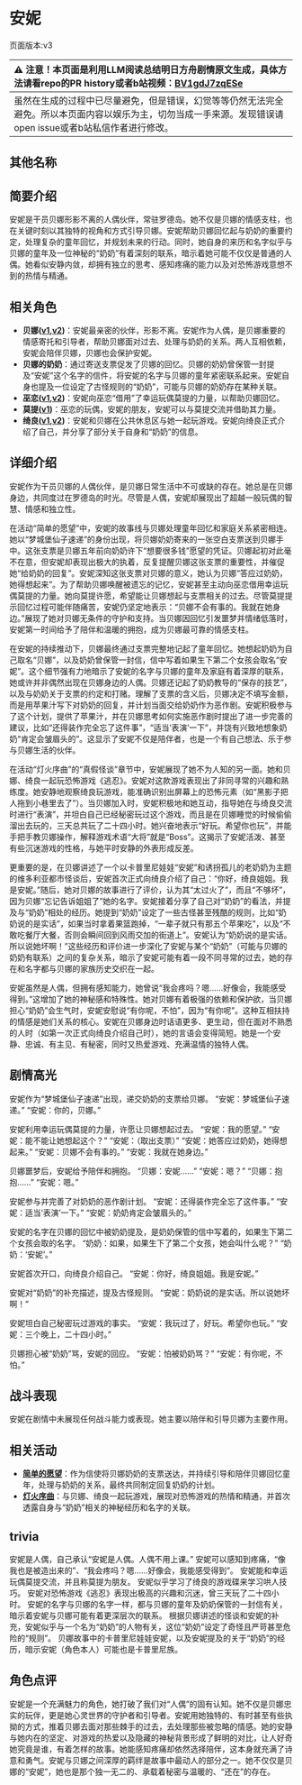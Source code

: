 # 安妮
页面版本:v3
 

| :warning: 注意！本页面是利用LLM阅读总结明日方舟剧情原文生成，具体方法请看repo的PR history或者b站视频：[BV1gdJ7zqESe](https://www.bilibili.com/video/BV1gdJ7zqESe/)         |
|:----------------------------|
| 虽然在生成的过程中已尽量避免，但是错误，幻觉等等仍然无法完全避免。所以本页面内容以娱乐为主，切勿当成一手来源。发现错误请open issue或者b站私信作者进行修改。|



## 其他名称

## 简要介绍
安妮是干员贝娜形影不离的人偶伙伴，常驻罗德岛。她不仅是贝娜的情感支柱，也在关键时刻以其独特的视角和方式引导贝娜。安妮帮助贝娜回忆起与奶奶的重要约定，处理复杂的童年回忆，并规划未来的行动。同时，她自身的来历和名字似乎与贝娜的童年及一位神秘的“奶奶”有着深刻的联系，暗示着她可能不仅仅是普通的人偶。她看似安静内敛，却拥有独立的思考、感知疼痛的能力以及对恐怖游戏意想不到的热情与精通。
## 相关角色
-   **贝娜([v1](../chars/char_369_bena.md),[v2](char_369_bena.md))**：安妮最亲密的伙伴，形影不离。安妮作为人偶，是贝娜重要的情感寄托和引导者，帮助贝娜面对过去、处理与奶奶的关系。两人互相依赖，安妮会陪伴贝娜，贝娜也会保护安妮。
-   **贝娜的奶奶**：通过寄送支票促发了贝娜的回忆。贝娜的奶奶曾保管一封提及“安妮”这个名字的信件，将安妮的名字与贝娜的童年紧密联系起来。安妮自身也提及一位设定了古怪规则的“奶奶”，可能与贝娜的奶奶存在某种关联。
-   **巫恋([v1](../chars/char_254_vodfox.md),[v2](char_254_vodfox.md))**：安妮向巫恋“借用”了幸运玩偶莫提的力量，以帮助贝娜回忆。
-   **莫提([v1](../chars/extended_char_mo_ti.md))**：巫恋的玩偶，安妮的朋友，安妮可以与莫提交流并借助其力量。
-   **绮良([v1](../chars/char_478_kirara.md),[v2](char_478_kirara.md))**：安妮和贝娜在公共休息区与她一起玩游戏。安妮向绮良正式介绍了自己，并分享了部分关于自身和“奶奶”的信息。
## 详细介绍
安妮作为干员贝娜的人偶伙伴，是贝娜日常生活中不可或缺的存在。她总是在贝娜身边，共同度过在罗德岛的时光。尽管是人偶，安妮却展现出了超越一般玩偶的智慧、情感和独立性。

在活动“简单的愿望”中，安妮的故事线与贝娜处理童年回忆和家庭关系紧密相连。她以“梦城堡仙子速递”的身份出现，将贝娜奶奶寄来的一张空白支票送到贝娜手中。这张支票是贝娜五年前向奶奶许下“想要很多钱”愿望的凭证。贝娜起初对此毫不在意，但安妮却表现出极大的执着，反复提醒贝娜这张支票的重要性，并催促她“给奶奶的回复”。安妮深知这张支票对贝娜的意义，她认为贝娜“答应过奶奶，她得想起来”。为了帮助贝娜唤醒被遗忘的记忆，安妮甚至主动向巫恋借用幸运玩偶莫提的力量。她向莫提许愿，希望能让贝娜想起与支票相关的过去。尽管莫提提示回忆过程可能伴随痛苦，安妮仍坚定地表示：“贝娜不会有事的。我就在她身边。”展现了她对贝娜无条件的守护和支持。当贝娜因回忆引发噩梦并情绪低落时，安妮第一时间给予了陪伴和温暖的拥抱，成为贝娜最可靠的情感支柱。

在安妮的持续推动下，贝娜最终通过支票完整地记起了童年回忆。她想起奶奶为自己取名“贝娜”，以及奶奶曾保管一封信，信中写着如果生下第二个女孩会取名“安妮”。这个细节强有力地暗示了安妮的名字与贝娜的童年及家庭有着深厚的联系，她或许并非偶然出现在贝娜身边的人偶。贝娜还记起了奶奶教导的“保存的技艺”，以及与奶奶关于支票的约定和打赌。理解了支票的含义后，贝娜决定不填写金额，而是用苹果汁写下对奶奶的回复，并计划当面交给奶奶作为恶作剧。安妮积极参与了这个计划，提供了苹果汁，并在贝娜思考如何实施恶作剧时提出了进一步完善的建议，比如“还得装作完全忘了这件事”，“适当‘表演’一下”，并饶有兴致地想象奶奶“肯定会皱眉头的”。这显示了安妮不仅是陪伴者，也是一个有自己想法、乐于参与贝娜生活的伙伴。

在活动“灯火序曲”的“真假怪谈”章节中，安妮展现了她不为人知的另一面。她和贝娜、绮良一起玩恐怖游戏《逃忍》。安妮对这款游戏表现出了非同寻常的兴趣和熟练度。她安静地观察绮良玩游戏，能准确识别出屏幕上的恐怖元素（如“黑影子把人拖到小巷里去了”）。当贝娜加入时，安妮积极地和她互动，指导她在与绮良交流时进行“表演”，并坦白自己已经秘密玩过这个游戏，而且是在贝娜睡觉的时候偷偷溜出去玩的，三天总共玩了二十四小时。她兴奋地表示“好玩。希望你也玩”，并能手把手教贝娜操作，解释游戏术语“大将”就是“Boss”。这揭示了安妮活泼、甚至有些沉迷游戏的性格，与她平时安静的外表形成反差。

更重要的是，在贝娜讲述了一个以卡普里尼娃娃“安妮”和诱拐孤儿的老奶奶为主题的维多利亚都市怪谈后，安妮首次正式向绮良介绍了自己：“你好，绮良姐姐。我是安妮。”随后，她对贝娜的故事进行了评价，认为其“太过火了”，而且“不够坏”，因为贝娜“忘记告诉姐姐了”她的名字。安妮接着分享了自己对“奶奶”的看法，并提及与“奶奶”相处的经历。她提到“奶奶”设定了一些古怪甚至残酷的规则，比如“奶奶说的是实话”，如果当时拿着果篮跑掉，“一辈子就只有那五个苹果吃”，以及“不敢吃餐厅大餐，否则会瞬间回到风雨交加的街道上”。安妮认为“奶奶说的是实话。所以说她坏啊！”这些经历和评价进一步深化了安妮与某个“奶奶”（可能与贝娜的奶奶有联系）之间的复杂关系，暗示了安妮可能有着一段不同寻常的过去，她的存在和名字都与贝娜的家族历史交织在一起。

安妮虽然是人偶，但拥有感知能力，她曾说“我会疼吗？嗯......好像会，我能感受得到。”这增加了她的神秘感和特殊性。她对贝娜有着极强的依赖和保护欲，当贝娜担心“奶奶”会生气时，安妮安慰说“有你呢，不怕”，因为“有你呢”。这种互相扶持的情感是她们关系的核心。安妮在贝娜身边时话语更多、更生动，但在面对不熟悉的人时（如第一次正式向绮良介绍自己时），她的言语会变得简短。她是一个安静、忠诚、有主见、有秘密，同时又热爱游戏、充满温情的独特人偶。
## 剧情高光
安妮作为“梦城堡仙子速递”出现，递交奶奶的支票给贝娜。
“安妮：梦城堡仙子速递。”
“安妮：你的，贝娜。”

安妮利用幸运玩偶莫提的力量，许愿让贝娜想起过去。
“安妮：我的愿望。”
“安妮：能不能让她想起这个？”
“安妮：（取出支票）”
“安妮：她答应过奶奶，她得想起来。”
“安妮：贝娜不会有事的。”
“安妮：我就在她身边。”

贝娜噩梦后，安妮给予陪伴和拥抱。
“贝娜：安妮......”
“安妮：嗯？”
“贝娜：抱抱......”
“安妮：嗯。”

安妮参与并完善了对奶奶的恶作剧计划。
“安妮：还得装作完全忘了这件事。”
“安妮：适当‘表演’一下。”
“安妮：奶奶肯定会皱眉头的。”

安妮的名字在贝娜的回忆中被奶奶提及，是奶奶保管的信中写着的，如果生下第二个女孩会取的名字。
“奶奶：如果，如果生下了第二个女孩，她会叫什么呢？”
“奶奶：‘安妮’。”

安妮首次开口，向绮良介绍自己。
“安妮：你好，绮良姐姐。我是安妮。”

安妮对“奶奶”的补充描述，提及古怪规则。
“安妮：奶奶说的是实话。所以说她坏啊！”

安妮坦白自己秘密玩过游戏的事实。
“安妮：我玩过了，好玩。希望你也玩。”
“安妮：三个晚上，二十四小时。”

贝娜担心被“奶奶”骂，安妮的回应。
“安妮：怕被奶奶骂？”
“安妮：有你呢，不怕。”
## 战斗表现
安妮在剧情中未展现任何战斗能力或表现。她主要以陪伴和引导贝娜为主要作用。
## 相关活动
-   **[简单的愿望](../stories/story_bena_set_1.md)**：作为信使将贝娜奶奶的支票送达，并持续引导和陪伴贝娜回忆童年，处理与奶奶的关系，最终共同制定回复奶奶的计划。
-   **[灯火序曲](../stories/act7mini.md)**：与贝娜、绮良一起玩游戏，展现对恐怖游戏的热情和精通，并首次透露自身与“奶奶”相关的神秘经历和名字的关联。
## trivia
安妮是人偶，自己承认“安妮是人偶。人偶不用上课。”
安妮可以感知到疼痛，“像我也是被造出来的”、“我会疼吗？嗯......好像会，我能感受得到”。
安妮能和幸运玩偶莫提交流，并且称莫提为朋友。
安妮似乎学习了绮良的游戏碟来学习哄人技巧。
安妮对恐怖游戏《逃忍》表现出极高的兴趣和沉迷，曾三天玩了二十四小时。
安妮的名字与贝娜的名字一样，都与贝娜的童年及奶奶保管的一封信有关，暗示着安妮与贝娜可能有着更深层次的联系。
根据贝娜讲述的怪谈和安妮的补充，安妮似乎与一个名为“奶奶”的人物有关，这位“奶奶”设定了奇怪且严苛甚至危险的“规则”。
贝娜故事中的卡普里尼娃娃安妮，以及安妮提及的关于“奶奶”的经历，暗示安妮（角色本人）可能也是卡普里尼族。
## 角色点评
安妮是一个充满魅力的角色，她打破了我们对“人偶”的固有认知。她不仅是贝娜忠实的玩伴，更是她心灵世界的守护者和引导者。安妮用她独特的、有时甚至有些执拗的方式，推着贝娜去面对那些棘手的过去，去处理那些被忽略的情感。她的安静与她内在的坚定、对游戏的热爱以及隐藏的神秘背景形成了鲜明的对比，让人好奇她究竟是谁，有着怎样的故事。她能感知疼痛却依然选择陪伴，这本身就充满了诗意和勇气。安妮与贝娜之间深厚的羁绊是故事中最动人的部分之一。她不仅仅是贝娜的“安妮”，她也是那个独一无二的、承载着秘密与温暖的、“还在”的存在。